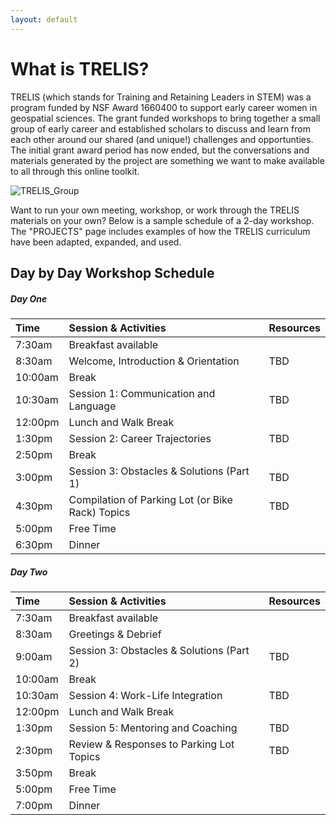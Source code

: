 ```yaml
---
layout: default
---
```


# What is TRELIS?

TRELIS (which stands for Training and Retaining Leaders in STEM) was a program funded by NSF Award 1660400 to support early career women in geospatial sciences. The grant funded workshops to bring together a small group of early career and established scholars to discuss and learn from each other around our shared (and unique!) challenges and opportunties. The initial grant award period has now ended, but the conversations and materials generated by the project are something we want to make available to all through this online toolkit.

![TRELIS_Group](assets/images/ALL_TRELIS.JPG)

Want to run your own meeting, workshop, or work through the TRELIS materials on your own? Below is a sample schedule of a 2-day workshop. The "PROJECTS" page includes examples of how the TRELIS curriculum have been adapted, expanded, and used.

## Day by Day Workshop Schedule

##### Day One

| Time         | Session & Activities         | Resources  |
|:-------------|:------------------|:------|
| 7:30am       | Breakfast available |   |
| 8:30am       | Welcome, Introduction & Orientation   | TBD  |
| 10:00am      | Break       |   |
| 10:30am      | Session 1: Communication and Language   | TBD  |
| 12:00pm      | Lunch and Walk Break       |   |
| 1:30pm       | Session 2: Career Trajectories   | TBD  |
| 2:50pm       | Break  |  |
| 3:00pm       | Session 3: Obstacles & Solutions (Part 1)  | TBD  |
| 4:30pm       | Compilation of Parking Lot (or Bike Rack) Topics   | TBD  |
| 5:00pm       | Free Time  |   |
| 6:30pm       | Dinner   |   |

##### Day Two


| Time         | Session & Activities         | Resources  |
|:-------------|:------------------|:------|
| 7:30am       | Breakfast available |   |
| 8:30am       | Greetings & Debrief  |   |
| 9:00am       | Session 3: Obstacles & Solutions (Part 2)       | TBD  |
| 10:00am      | Break  |   |
| 10:30am      | Session 4: Work-Life Integration   | TBD  |
| 12:00pm      | Lunch and Walk Break       |   |
| 1:30pm       | Session 5: Mentoring and Coaching  | TBD  |
| 2:30pm       | Review & Responses to Parking Lot Topics  | TBD  |
| 3:50pm       | Break  |  |
| 5:00pm       | Free Time  |   |
| 7:00pm       | Dinner   |   |
